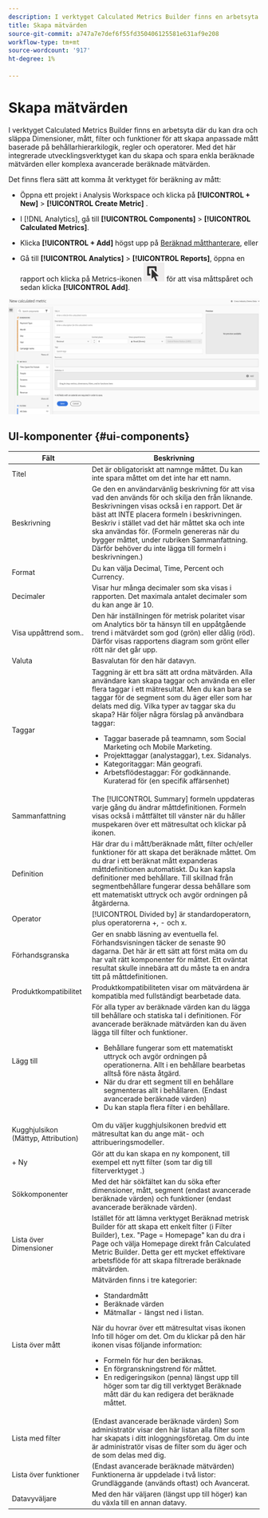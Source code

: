 ```yaml
---
description: I verktyget Calculated Metrics Builder finns en arbetsyta där du kan dra och släppa Dimensioner, mått, filter och funktioner för att skapa anpassade mått baserade på behållarhierarkilogik, regler och operatorer. Med det här integrerade utvecklingsverktyget kan du skapa och spara enkla beräknade mätvärden eller komplexa avancerade beräknade mätvärden.
title: Skapa mätvärden
source-git-commit: a747a7e7def6f55fd350406125581e631af9e208
workflow-type: tm+mt
source-wordcount: '917'
ht-degree: 1%

---
```


# Skapa mätvärden

I verktyget Calculated Metrics Builder finns en arbetsyta där du kan dra och släppa Dimensioner, mått, filter och funktioner för att skapa anpassade mått baserade på behållarhierarkilogik, regler och operatorer. Med det här integrerade utvecklingsverktyget kan du skapa och spara enkla beräknade mätvärden eller komplexa avancerade beräknade mätvärden.

Det finns flera sätt att komma åt verktyget för beräkning av mått:

* Öppna ett projekt i Analysis Workspace och klicka på  **[!UICONTROL + New]** > **[!UICONTROL Create Metric]** .
* I [!DNL Analytics], gå till **[!UICONTROL Components]** > **[!UICONTROL Calculated Metrics]**.

* Klicka **[!UICONTROL + Add]** högst upp på [Beräknad måtthanterare](/help/components/calc-metrics/cm-workflow/cm-manager.md), eller

* Gå till **[!UICONTROL Analytics]** > **[!UICONTROL Reports]**, öppna en rapport och klicka på Metrics-ikonen  ![](assets/metrics_icon.png) för att visa måttspåret och sedan klicka **[!UICONTROL Add]**.

![](assets/cm_builder_ui.png)

## UI-komponenter {#ui-components}

| Fält | Beskrivning |
| --- | --- |
| Titel | Det är obligatoriskt att namnge måttet. Du kan inte spara måttet om det inte har ett namn. |
| Beskrivning | Ge den en användarvänlig beskrivning för att visa vad den används för och skilja den från liknande. Beskrivningen visas också i en rapport. Det är bäst att INTE placera formeln i beskrivningen. Beskriv i stället vad det här måttet ska och inte ska användas för. (Formeln genereras när du bygger måttet, under rubriken Sammanfattning. Därför behöver du inte lägga till formeln i beskrivningen.) |
| Format | Du kan välja Decimal, Time, Percent och Currency. |
| Decimaler | Visar hur många decimaler som ska visas i rapporten. Det maximala antalet decimaler som du kan ange är 10. |
| Visa uppåttrend som.. | Den här inställningen för metrisk polaritet visar om Analytics bör ta hänsyn till en uppåtgående trend i mätvärdet som god (grön) eller dålig (röd). Därför visas rapportens diagram som grönt eller rött när det går upp. |
| Valuta | Basvalutan för den här datavyn. |
| Taggar | Taggning är ett bra sätt att ordna mätvärden. Alla användare kan skapa taggar och använda en eller flera taggar i ett mätresultat. Men du kan bara se taggar för de segment som du äger eller som har delats med dig. Vilka typer av taggar ska du skapa? Här följer några förslag på användbara taggar:<ul><li>Taggar baserade på teamnamn, som Social Marketing och Mobile Marketing.</li><li>Projekttaggar (analystaggar), t.ex. Sidanalys.</li><li>Kategoritaggar: Män geografi.</li><li>Arbetsflödestaggar: För godkännande. Kuraterad för (en specifik affärsenhet)</li></ul> |
| Sammanfattning | The [!UICONTROL Summary] formeln uppdateras varje gång du ändrar måttdefinitionen. Formeln visas också i måttfältet till vänster när du håller muspekaren över ett mätresultat och klickar på ikonen. |
| Definition | Här drar du i mått/beräknade mått, filter och/eller funktioner för att skapa det beräknade måttet. Om du drar i ett beräknat mått expanderas måttdefinitionen automatiskt. Du kan kapsla definitioner med behållare. Till skillnad från segmentbehållare fungerar dessa behållare som ett matematiskt uttryck och avgör ordningen på åtgärderna. |
| Operator | [!UICONTROL Divided by] är standardoperatorn, plus operatorerna +, - och x. |
| Förhandsgranska | Ger en snabb läsning av eventuella fel. Förhandsvisningen täcker de senaste 90 dagarna. Det här är ett sätt att först mäta om du har valt rätt komponenter för måttet. Ett oväntat resultat skulle innebära att du måste ta en andra titt på måttdefinitionen. |
| Produktkompatibilitet | Produktkompatibiliteten visar om mätvärdena är kompatibla med fullständigt bearbetade data. |
| Lägg till | För alla typer av beräknade värden kan du lägga till behållare och statiska tal i definitionen. För avancerade beräknade mätvärden kan du även lägga till filter och funktioner.<ul><li>Behållare fungerar som ett matematiskt uttryck och avgör ordningen på operationerna. Allt i en behållare bearbetas alltså före nästa åtgärd.</li><li>När du drar ett segment till en behållare segmenteras allt i behållaren. (Endast avancerade beräknade värden)</li><li>Du kan stapla flera filter i en behållare.</li></ul> |
| Kugghjulsikon (Mättyp, Attribution) | Om du väljer kugghjulsikonen bredvid ett mätresultat kan du ange mät- och attribueringsmodeller. |
| + Ny | Gör att du kan skapa en ny komponent, till exempel ett nytt filter (som tar dig till filterverktyget .) |
| Sökkomponenter | Med det här sökfältet kan du söka efter dimensioner, mått, segment (endast avancerade beräknade värden) och funktioner (endast avancerade beräknade värden). |
| Lista över Dimensioner | Istället för att lämna verktyget Beräknad metrisk Builder för att skapa ett enkelt filter (i Filter Builder), t.ex. &quot;Page = Homepage&quot; kan du dra i Page och välja Homepage direkt från Calculated Metric Builder. Detta ger ett mycket effektivare arbetsflöde för att skapa filtrerade beräknade mätvärden. |
| Lista över mått | Mätvärden finns i tre kategorier:<ul><li>Standardmått</li><li>Beräknade värden</li><li>Mätmallar - längst ned i listan.</li></ul>När du hovrar över ett mätresultat visas ikonen Info till höger om det. Om du klickar på den här ikonen visas följande information:<ul><li>Formeln för hur den beräknas.</li><li>En förgranskningstrend för måttet.</li><li>En redigeringsikon (penna) längst upp till höger som tar dig till verktyget Beräknade mått där du kan redigera det beräknade måttet.</li></ul> |
| Lista med filter | (Endast avancerade beräknade värden) Som administratör visar den här listan alla filter som har skapats i ditt inloggningsföretag. Om du inte är administratör visas de filter som du äger och de som delas med dig. |
| Lista över funktioner | (Endast avancerade beräknade mätvärden) Funktionerna är uppdelade i två listor: Grundläggande (används oftast) och Avancerat. |
| Datavyväljare | Med den här väljaren (längst upp till höger) kan du växla till en annan datavy. |


